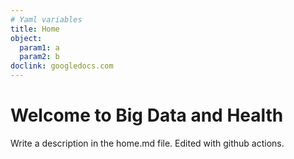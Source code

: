 ```yaml
---
# Yaml variables
title: Home
object:
  param1: a
  param2: b
doclink: googledocs.com
---
```


# Welcome to Big Data and Health
Write a description in the home.md file. Edited with github actions.
